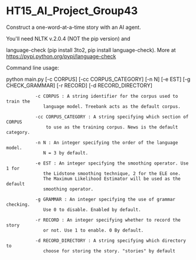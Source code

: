 HT15_AI_Project_Group43
=======================

Construct a one-word-at-a-time story with an AI agent.

You'll need NLTK v.2.0.4 (NOT the pip version) and

language-check (pip install 3to2, pip install language-check).
More at https://pypi.python.org/pypi/language-check


Command line usage:

python main.py [-c CORPUS] [-cc CORPUS_CATEGORY] [-n N] [-e EST]
               [-g CHECK_GRAMMAR] [-r RECORD] [-d RECORD_DIRECTORY]


               -c CORPUS : A string identifier for the corpus used to train the
                  language model. Treebank acts as the default corpus.

               -cc CORPUS_CATEGORY : A string specifying which section of CORPUS
                   to use as the training corpus. News is the default category.

               -n N : An integer specifying the order of the language model.
                  N = 3 by default.

               -e EST : An integer specifying the smoothing operator. Use 1 for
                  the Lidstone smoothing technique, 2 for the ELE one.
                  The Maximum Likelihood Estimator will be used as the default
                  smoothing operator.

               -g GRAMMAR : An integer specifying the use of grammar checking.
                  Use 0 to disable. Enabled by default.

               -r RECORD : An integer specifying whether to record the story
                  or not. Use 1 to enable. 0 By default.

               -d RECORD_DIRECTORY : A string specifying which directory to
                  choose for storing the story. "stories" by default
